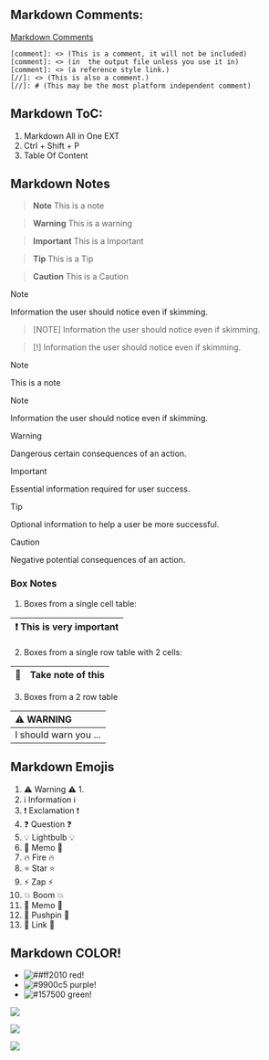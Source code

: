 ## Markdown Comments:
[Markdown Comments](https://stackoverflow.com/questions/4823468/comments-in-markdown)
```
[comment]: <> (This is a comment, it will not be included)
[comment]: <> (in  the output file unless you use it in)
[comment]: <> (a reference style link.)
[//]: <> (This is also a comment.)
[//]: # (This may be the most platform independent comment)
```

## Markdown ToC:
1. Markdown All in One EXT
2. Ctrl + Shift + P
3. Table Of Content


## Markdown Notes


> **Note**
> This is a note

> **Warning**
> This is a warning

> **Important**
> This is a Important

> **Tip**
> This is a Tip

> **Caution**
> This is a Caution



> [!Note]
> Information the user should notice even if skimming.

> [NOTE]
> Information the user should notice even if skimming.

> [!]
> Information the user should notice even if skimming.

> [!Note]
> This is a note



> [!NOTE]
> Information the user should notice even if skimming.

> [!WARNING]
> Dangerous certain consequences of an action.

> [!IMPORTANT]
> Essential information required for user success.

> [!TIP]
> Optional information to help a user be more successful.

> [!CAUTION]
> Negative potential consequences of an action.




### Box Notes
1. Boxes from a single cell table:

| :exclamation:  This is very important   |
|-----------------------------------------|

2. Boxes from a single row table with 2 cells:

| :memo:        | Take note of this       |
|---------------|:------------------------|

3. Boxes from a 2 row table

| :warning: WARNING          |
|:---------------------------|
| I should warn you ...      |




## Markdown Emojis
1. :warning: Warning :warning:
   1.  
2. :information_source: Information :information_source:
3. :exclamation: Exclamation :exclamation:
4. :question: Question :question:
5. :bulb: Lightbulb :bulb:
6. :memo: Memo :memo:
7. :fire: Fire :fire:
8. :star: Star :star:
9.  :zap: Zap :zap:
10. :boom: Boom :boom:
11. :memo: Memo :memo:
12. :pushpin: Pushpin :pushpin:
13. :link: Link :link:



## Markdown COLOR!
- ![##ff2010](https://placehold.it/12/ff0000?text=+) red!
- ![#9900c5](https://placehold.it/15/9900c5?text=+) purple!
- ![#157500](https://placehold.it/20/157500?text=+) green!

![](https://placehold.it/400x90/ff0000/000000?text=IMPORTANT!)

![](https://placehold.it/400x90/ff6600/000?text=WARNING!)

![](https://placehold.it/350x90/009955/fff?text=SUCCESS!)
